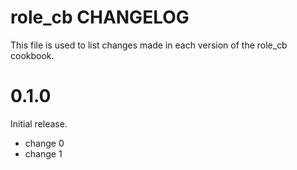 # role_cb CHANGELOG

This file is used to list changes made in each version of the role_cb cookbook.

# 0.1.0

Initial release.

- change 0
- change 1

